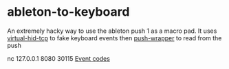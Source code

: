 # ableton-to-keyboard
An extremely hacky way to use the ableton push 1 as a macro pad.
It uses [virtual-hid-tcp](https://github.com/nmelihsensoy/virtual-hid-tcp) to fake keyboard events
then [push-wrapper](https://github.com/crosslandwa/push-wrapper) to read from the push


nc 127.0.0.1 8080 30115
[Event codes](https://github.com/torvalds/linux/blob/master/include/uapi/linux/input-event-codes.h)